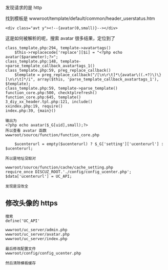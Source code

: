 发现请求的是 http

找到模板是 wwwroot/template/default/common/header_userstatus.htm

    
	<div class="avt y"><!--{avatar(0,small)}--></div>
    
这是如何被解析的呢，搜索 avatar 很多结果，定位到了

    class_template.php:294, template->avatartags()
        $this->replacecode['replace'][$i] = "<?php echo avatar($parameter);?>";
    class_template.php:148, template->parse_template_callback_avatartags_1()
    class_template.php:59, preg_replace_callback()
        $template = preg_replace_callback("/[\n\r\t]*\{avatar\((.+?)\)\}[\n\r\t]*/i", array($this, 'parse_template_callback_avatartags_1'), $template);
    class_template.php:59, template->parse_template()
    function_core.php:500, checktplrefresh()
    function_core.php:645, template()
    3_diy_xx_header.tpl.php:121, include()
    xxindex.php:19, require()
    index.php:39, {main}()
    
    输出为
    <?php echo avatar($_G[uid],small);?>
    所以查看 avatar 函数
    wwwroot/source/function/function_core.php
    
        $ucenterurl = empty($ucenterurl) ? $_G['setting']['ucenterurl'] : $ucenterurl;
        
    所以是地址没取对
    
    wwwroot/source/function/cache/cache_setting.php
	require_once DISCUZ_ROOT.'./config/config_ucenter.php';
	$data['ucenterurl'] = UC_API;
    
    发现是没改全

## 修改头像的 https
    搜索
    define('UC_API'
    
    wwwroot/uc_server/admin.php
    wwwroot/uc_server/avatar.php
    wwwroot/uc_server/index.php
    
    最后修改配置文件
    wwwroot/config/config_ucenter.php
    
    然后清除模板缓存